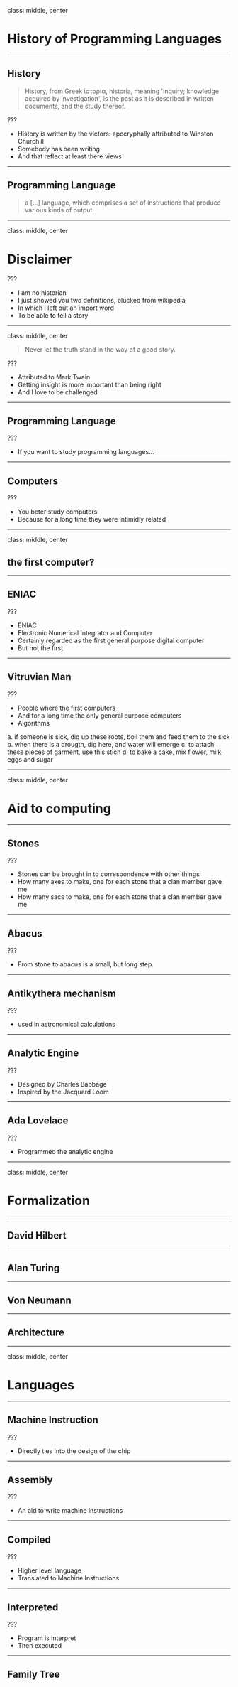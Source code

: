 class: middle, center

# History of Programming Languages

---

## History

> History, from Greek ἱστορία, historia, meaning 'inquiry; knowledge acquired by investigation', is the past as it is described in written documents, and the study thereof.

???

* History is written by the victors: apocryphally attributed to Winston Churchill
* Somebody has been writing
* And that reflect at least there views

---

## Programming Language

> a [...] language, which comprises a set of instructions that produce various kinds of output.

---
class: middle, center

# Disclaimer

???

* I am no historian
* I just showed you two definitions, plucked from wikipedia
* In which I left out an import word
* To be able to tell a story

---
class: middle, center

> Never let the truth stand in the way of a good story.

???

* Attributed to Mark Twain
* Getting insight is more important than being right
* And I love to be challenged

---

## Programming Language

???

* If you want to study programming languages...


---

## Computers

???

* You beter study computers
* Because for a long time they were intimidly related

---
class: middle, center

## the first computer?

---

## ENIAC

???

* ENIAC
* Electronic Numerical Integrator and Computer
* Certainly regarded as the first general purpose digital computer
* But not the first

---

## Vitruvian Man

???

* People where the first computers
* And for a long time the only general purpose computers
* Algorithms

a. if someone is sick, dig up these roots, boil them and feed them to the sick
b. when there is a drougth, dig here, and water will emerge
c. to attach these pieces of garment, use this stich
d. to bake a cake, mix flower, milk, eggs and sugar

---
class: middle, center

# Aid to computing

---

## Stones

???

* Stones can be brought in to correspondence with other things
* How many axes to make, one for each stone that a clan member gave me
* How many sacs to make, one for each stone that a clan member gave me 

---

## Abacus

???

* From stone to abacus is a small, but long step.

---

## Antikythera mechanism

???

* used in astronomical calculations

---

## Analytic Engine

???

* Designed by Charles Babbage
* Inspired by the Jacquard Loom

---

## Ada Lovelace

???

* Programmed the analytic engine

---
class: middle, center

# Formalization

---

## David Hilbert

---

## Alan Turing

---

## Von Neumann

---

## Architecture

---
class: middle, center

# Languages

---

## Machine Instruction

???

* Directly ties into the design of the chip

---

## Assembly

???

* An aid to write machine instructions

---

## Compiled

???

* Higher level language
* Translated to Machine Instructions

---

## Interpreted

???

* Program is interpret
* Then executed

---

## Family Tree
